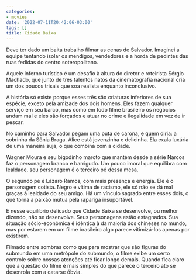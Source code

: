 ```yaml
---
categories:
- movies
date: '2022-07-11T20:42:06-03:00'
tags: []
title: Cidade Baixa
---
```


Deve ter dado um baita trabalho filmar as cenas de Salvador. Imaginei a equipe tentando isolar os mendigos, vendedores e a horda de pedintes das ruas fedidas do centro soteropolitano.

Aquele inferno turístico é um desafio à altura do diretor e roteirista Sérgio Machado, que junto de três talentos natos da cinematografia nacional cria um dos poucos trisais que soa realista enquanto inconclusivo.

A história só existe porque esses três são criaturas inferiores de sua espécie, exceto pela amizade dos dois homens. Eles fazem qualquer serviço em seu barco, mas como em todo filme brasileiro os negócios andam mal e eles são forçados e atuar no crime e ilegalidade em vez de ir pescar.

No caminho para Salvador pegam uma puta de carona, e quem diria: a sobrinha da Sônia Braga. Alice está jovenzinha e delicinha. Ela exala luxúria de uma maneira suja, o que combina com a cidade.

Wagner Moura e seu bigodinho maroto que mantém desde a série Narcos faz o personagem branco e barrigudo. Um pouco imoral que equilibra com lealdade, seu personagem é o terceiro pé dessa mesa.

O segundo pé é Lázaro Ramos, com mais presença e energia. Ele é o personagem cotista. Negro e vítima de racismo, ele só não se dá mal graças à lealdade do seu amigo. Há um vínculo sagrado entre esses dois, o que torna a paixão mútua pela rapariga insuportável.

É nesse equilíbrio delicado que Cidade Baixa se desenvolve, ou melhor dizendo, não se desenvolve. Seus personagens estão estagnados. Sua situação sócio-econômica é idêntica à da maioria dos chineses no mundo, mas por estarem em um filme brasileiro algo parece vitimizá-los apenas por existirem.

Filmado entre sombras como que para mostrar que são figuras do submundo em uma metrópole do submundo, o filme exibe um certo controle sobre nossas atenções até ficar longo demais. Quando fica claro que a questão do filme é mais simples do que parece o terceiro ato se desenrola com a catarse óbvia.